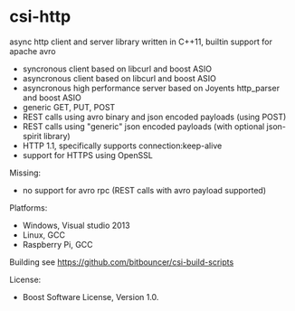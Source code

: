 csi-http
========

async http client and server library written in C++11, builtin support for apache avro
- syncronous  client based on libcurl and boost ASIO
- asyncronous client based on libcurl and boost ASIO
- asyncronous high performance server based on Joyents http_parser and boost ASIO
- generic GET, PUT, POST
- REST calls using avro binary and json encoded payloads (using POST)
- REST calls using "generic" json encoded payloads (with optional json-spirit library)
- HTTP 1.1, specifically supports connection:keep-alive
- support for HTTPS using OpenSSL
 
Missing:
- no support for avro rpc (REST calls with avro payload supported)

Platforms:
 - Windows, Visual studio 2013
 - Linux, GCC
 - Raspberry Pi, GCC


Building
see
https://github.com/bitbouncer/csi-build-scripts


License:
- Boost Software License, Version 1.0.











